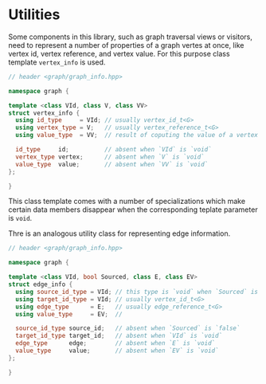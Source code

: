 # Utilities

Some components in this library, such as graph traversal views or visitors, 
need to represent a number of properties of a graph vertes at once, like vertex id,
vertex reference, and vertex value. For this purpose class template `vertex_info` is used.

```c++
// header <graph/graph_info.hpp>

namespace graph {

template <class VId, class V, class VV>
struct vertex_info {
  using id_type     = VId; // usually vertex_id_t<G>
  using vertex_type = V;   // usually vertex_reference_t<G>
  using value_type  = VV;  // result of coputing the value of a vertex

  id_type     id;          // absent when `VId` is `void`
  vertex_type vertex;      // absent when `V` is `void`
  value_type  value;       // absent when `VV` is `void`
};

}
```

This class template comes with a number of specializations which make certain data members disappear when the corresponding teplate parameter is `void`.

Thre is an analogous utility class for representing edge information.

```c++
// header <graph/graph_info.hpp>

namespace graph {

template <class VId, bool Sourced, class E, class EV>
struct edge_info {
  using source_id_type = VId; // this type is `void` when `Sourced` is `false`
  using target_id_type = VId; // usually vertex_id_t<G>
  using edge_type      = E;   // usually edge_reference_t<G>
  using value_type     = EV;  //

  source_id_type source_id;   // absent when `Sourced` is `false`
  target_id_type target_id;   // absent when `VId` is `void`
  edge_type      edge;        // absent when `E` is `void`
  value_type     value;       // absent when `EV` is `void`
};

}
```
